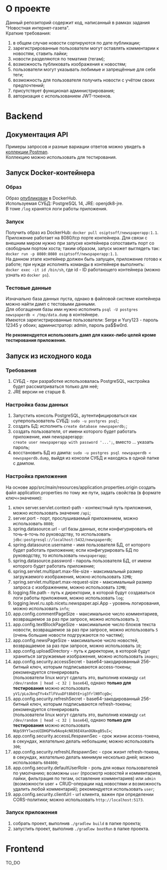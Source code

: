 # О проекте
Данный репозиторий содержит код, написанный в рамках задания "Новостная интернет-газета". <br>
Краткие требования:
1. в общем случае новости сортируются по дате публикации;
2. зарегистрированные пользователи могут оставлять комментарии к новостям, ставить лайки;
3. новости разделяются по тематике (тегам);
4. возможность публиковать изображения к новостям;
5. пользователи могут указывать любимые и запрещённые для себя теги;
6. возможность для пользователя получить новости с учётом своих предпочтений;
7. присутствует функционал администрирования;
8. авторизация с использованием JWT-токенов.

# Backend
## Документация API 
Примеры запросов и разные вариации ответов можно увидеть в [коллекции Postman](https://www.postman.com/osiptsoff/workspace/newspaper-api).<br>
Коллекцию можно использовать для тестирования.

## Запуск Docker-контейнера
### Образ
Образ [опубликован](https://hub.docker.com/repository/docker/osiptsoff/newspaperapp/general) в DockerHub.<br>
Используемая СУБД: PostgreSQL 14, JRE: openjdk8-jre.<br>
В томе `/log` хранятся логи работы приложения.

### Запуск
Получить образ из DockerHub: `docker pull osiptsoff/newspaperapp:1.1`.<br>
Приложение работает на 8080/tcp порте контейнера. Для связи с внешним миром нужно при запуске контейнера сопоставить порт со свободным портом хоста; 
таким образом, запуск может выглядеть так:<br> `docker run -p 8080:8080 osiptsoff/newspaperapp:1.1`.<br>
На данном этапе контейнер должен быть запущен, приложение готово к работе; при нужде исполнять команды в контейнере выполнить:<br> 
`docker exec -it id /bin/sh`, где id - ID работающего контейнера (можно узнать из `docker ps`).

### Тестовые данные
Изначально база данных пуста, однако в файловой системе контейнера можно найти дамп с тестовыми данными.<br>
Для обогащения базы ими нужно исполнить `psql -U postgres newspaperdb < /tmp/data.dump` в контейнере.<br>
Имеются зарегистрированные пользователи: Serge и Yury123 - пароль 12345 у обоих; администратор: admin, пароль pa$$w0rd.<p>
<b>Не рекомендуется использовать дамп для каких-либо целей кроме тестирования приложения.</b>

## Запуск из исходного кода
### Требования
1. СУБД - при разработке использовалась PostgreSQL, настройка будет рассматриваться только для неё;
2. JRE версии не старше 8.
### Настройка базы данных
1. Запустить консоль PostgreSQL, аутентифицироваться как суперпользователь СУБД: `sudo -u postgres psql`;
2. создать БД: исполнить `create database newspaperdb;`;
3. создать пользователя, от имени которого будет работать приложение, имя newspaperapp:<br> `create user newspaperapp with password '...';`, вместо ... указать пароль;
4. восстановить БД из дампа: `sudo -u postgres psql newspaperdb < newspaperdb.dump`, выйдя из консоли СУБД и находясь в одной папке с дампом.
### Настройка приложения
На основе app/src/main/resources/application.properties.origin создать файл application.properties по тому же пути, задать свойства (в формате ключ=значение):
1. ключ server.servlet.context-path - контекстный путь приложения, можно использовать значение `/api`;
2. server.port - порт, прослушиваемый приложением, можно использовать `8080`;
3. spring.datasource.url - url базы данных, если конфигурировать её точь-в-точь по руководству, то использовать `jdbc:postgresql://localhost:5432/newspaperdb`;
4. spring.datasource.username - имя пользователя БД, от которого будет работать приложение; если конфигурировать БД по руководству, то использовать `newspaperapp`;
5. spring.datasource.password - пароль пользователя БД, от имени которого будет работать приложение;
6. spring.servlet.multipart.max-file-size - максимальный размер загружаемого изображения, можно использовать `32MB`;
7. spring.servlet.multipart.max-request-size - максимальный размер запроса с изображением, можно использовать `32MB`;
8. logging.file.path - путь к директории, в которой будут создаваться логи работы приложения, можно использовать `log`;
9. logging.level.ru.spb.nicetu.newspaper.api.App - уровень логирования, можно использовать  `info`;
10. app.config.commentPageSize - максимальное число комментариев, возвращаемое за раз при запросе, можно использовать `3`;
11. app.config.textBlockPageSize - максимальное число блоков текста новости, возвращаемое за раз при запросе, можно использовать `5` (очень большие новости подгружаются по частям);
12. app.config.newsPageSize - максимальное число новостей, возвращаемое за раз при запросе, можно использовать `10`;
13. app.config.uploadDirectory - путь к директории, в которой будут храниться загружаемые изображения, можно использовать `images`;
14. app.config.security.accessSecret - base64-закодированный 256-битный ключ, которым подписываются access-токены;
  рекомендуется сгенерировать<br>(пользователи linux могут сделать это, выполнив команду `cat /dev/random | head -c 32 | base64`),
  однако <b>только для тестирования</b> можно использовать `yV1/pLoJbnqTYv4xTlFVuuDFt8bOtE+ig3frlN9TcgQ=`;
15. app.config.security.refreshSecret - base64-закодированный 256-битный ключ, которым подписываются refresh-токены;
  рекомендуется сгенерировать<br>(пользователи linux могут сделать это, выполнив команду `cat /dev/random | head -c 32 | base64`),
  однако <b>только для тестирования</b> можно использовать `NUpS9YYlwzoUIDHGPVw9Aoq4cN836E4XanOGNxgB5uI=`;
16. app.config.security.accessLifespawnSec - срок жизни access-токена, в секундах, желательно делать небольшим; можно использовать `300`;
17. app.config.security.refreshLifespawnSec - срок жизнт refresh-токена, в секундах, желательно делать минимум несколько дней; можно использовать `604800`;
18. app.config.security.defaultUserRole - роль для новых пользователей по умолчанию; возможны `user` (просмотр новостей и комментариев, лайки, фильтрация по тегам, оставление комментариев)
  или `admin` (возможности user + CRUD-операции над новостями и возможность удалить любой комментарий); рекомендуется использовать `user`;
19. app.config.security.clientUrl - url клиента, важен при определении CORS-политики; можно использовать `http://localhost:5173`.

### Запуск приложения
1. собрать проект, выполнив `./gradlew build` в папке проекта;
2. запустить проект, выполнив `./gradlew bootRun` в папке проекта.

# Frontend

TO_DO
